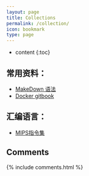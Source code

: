 ```yaml
---
layout: page
title: Collections
permalink: /collection/
icon: bookmark
type: page
---
```


* content
{:toc}

## 常用资料：
* [MakeDown 语法](http://itmyhome.com/markdown/index.html)
* [Docker gitbook](https://yeasy.gitbooks.io/docker_practice/content/)

## 汇编语言：
* [MIPS指令集](http://blog.csdn.net/gujing001/article/details/8476685)

## Comments

{% include comments.html %}
